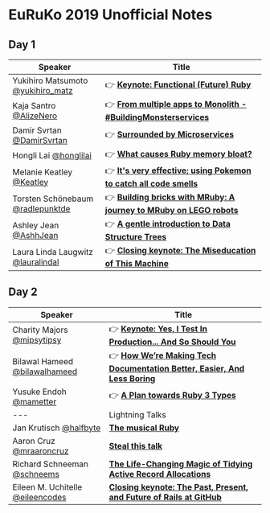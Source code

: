 # EuRuKo 2019 Unofficial Notes

## Day 1

| Speaker                                                      | Title                                                        |
| ------------------------------------------------------------ | ------------------------------------------------------------ |
| Yukihiro Matsumoto [@yukihiro_matz](https://twitter.com/yukihiro_matz) | 👉 **[Keynote: Functional (Future) Ruby](talks/0101_-_Keynote_-_Functional_(Future)_Ruby.md)** |
| Kaja Santro [@AlizeNero](https://twitter.com/AlizeNero)      | 👉 **[From multiple apps to Monolith - #BuildingMonsterservices](talks/0102_-_From_multiple_apps_to_Monolith_-_BuildingMonsterservices.md)** |
| Damir Svrtan [@DamirSvrtan](https://twitter.com/DamirSvrtan) | 👉 **[Surrounded by Microservices](talks/0103_-_Surrounded_by_Microservices.md)** |
| Hongli Lai [@honglilai](https://twitter.com/honglilai)       | 👉 **[What causes Ruby memory bloat?](talks/0104_-_What_causes_Ruby_memory_bloat.md)** |
| Melanie Keatley [@Keatley](https://twitter.com/Keatley)      | 👉 **[It's very effective; using Pokemon to catch all code smells](talks/0105_-_It's_very_effective_-_using_Pokemon_to_catch_all_code_smells.md)** |
| Torsten Schönebaum [@radlepunktde](https://twitter.com/radlepunktde) | 👉 **[Building bricks with MRuby: A journey to MRuby on LEGO robots](talks/0106_-_Building_bricks_with_MRuby_-_A_journey_to_MRuby_on_LEGO_robots.md)** |
| Ashley Jean [@AshhJean](https://twitter.com/AshhJean)        | 👉 **[A gentle introduction to Data Structure Trees](talks/0107_-_A_gentle_introduction_to_Data_Structure_Trees.md)** |
| Laura Linda Laugwitz [@lauralindal](https://twitter.com/lauralindal) | 👉 **[Closing keynote: The Miseducation of This Machine](talks/0108_-_Closing_keynote_-_The_Miseducation_of_This_Machine.md)** |

## Day 2

| Speaker                                                      | Title                                                        |
| ------------------------------------------------------------ | ------------------------------------------------------------ |
| Charity Majors [@mipsytipsy](https://twitter.com/mipsytipsy) | 👉 **[Keynote: Yes, I Test In Production... And So Should You](talks/0201_-_Keynote_-_Yes_I_Test_in_Production_And_So_Should_You.md)** |
| Bilawal Hameed [@bilawalhameed](https://twitter.com/bilawalhameed) | 👉 **[How We’re Making Tech Documentation Better, Easier, And Less Boring](talks/0202_-_How_We're_Making_Tech_Documentation_Better_Easier_And_Less_Boring.md)** |
| Yusuke Endoh [@mametter](https://twitter.com/mametter)       | 👉 **[A Plan towards Ruby 3 Types](talks/0203_-_A_Plan_towards_Ruby_3_Types.md)** |
| ---                                                          | Lightning Talks                                              |
| Jan Krutisch [@halfbyte](https://twitter.com/halfbyte)       | **[The musical Ruby](talks/0204_-_The_musical_Ruby.md)**     |
| Aaron Cruz [@mraaroncruz](https://twitter.com/mraaroncruz)   | **[Steal this talk](talks/0205_-_Steal_this_talk.md)**       |
| Richard Schneeman [@schneems](https://twitter.com/schneems)  | **[The Life-Changing Magic of Tidying Active Record Allocations](talks/0206_-_The_Life-Changing_Magic_of_Tidying_Active_Record_Allocations.md)** |
| Eileen M. Uchitelle [@eileencodes](https://twitter.com/eileencodes) | **[Closing keynote: The Past, Present, and Future of Rails at GitHub](talks/0207_-_Closing_keynote_-_The_Past_Present_and_Future_of_Rails_at_GitHub.md)** |

